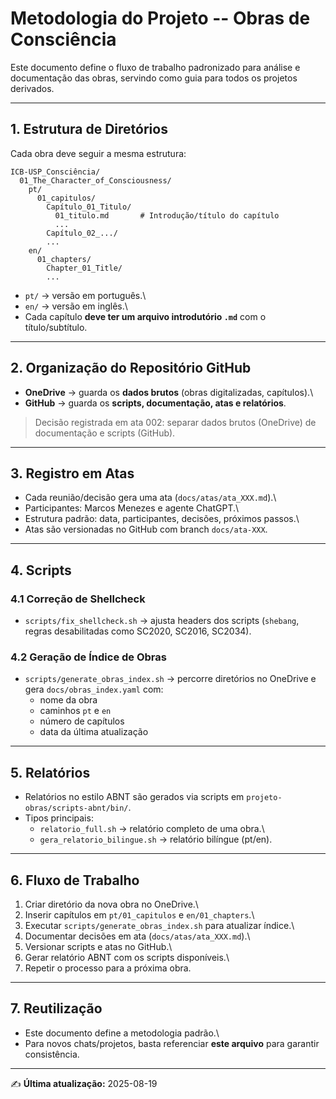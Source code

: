 # Metodologia do Projeto -- Obras de Consciência

Este documento define o fluxo de trabalho padronizado para análise e
documentação das obras, servindo como guia para todos os projetos
derivados.

------------------------------------------------------------------------

## 1. Estrutura de Diretórios

Cada obra deve seguir a mesma estrutura:

    ICB-USP_Consciência/
      01_The_Character_of_Consciousness/
        pt/
          01_capitulos/
            Capítulo_01_Titulo/
              01_titulo.md       # Introdução/título do capítulo
              ...
            Capítulo_02_.../
            ...
        en/
          01_chapters/
            Chapter_01_Title/
            ...

-   `pt/` → versão em português.\
-   `en/` → versão em inglês.\
-   Cada capítulo **deve ter um arquivo introdutório `.md`** com o
    título/subtítulo.

------------------------------------------------------------------------

## 2. Organização do Repositório GitHub

-   **OneDrive** → guarda os **dados brutos** (obras digitalizadas,
    capítulos).\
-   **GitHub** → guarda os **scripts, documentação, atas e relatórios**.

> Decisão registrada em ata 002: separar dados brutos (OneDrive) de
> documentação e scripts (GitHub).

------------------------------------------------------------------------

## 3. Registro em Atas

-   Cada reunião/decisão gera uma ata (`docs/atas/ata_XXX.md`).\
-   Participantes: Marcos Menezes e agente ChatGPT.\
-   Estrutura padrão: data, participantes, decisões, próximos passos.\
-   Atas são versionadas no GitHub com branch `docs/ata-XXX`.

------------------------------------------------------------------------

## 4. Scripts

### 4.1 Correção de Shellcheck

-   `scripts/fix_shellcheck.sh` → ajusta headers dos scripts (`shebang`,
    regras desabilitadas como SC2020, SC2016, SC2034).

### 4.2 Geração de Índice de Obras

-   `scripts/generate_obras_index.sh` → percorre diretórios no OneDrive
    e gera `docs/obras_index.yaml` com:
    -   nome da obra
    -   caminhos `pt` e `en`
    -   número de capítulos
    -   data da última atualização

------------------------------------------------------------------------

## 5. Relatórios

-   Relatórios no estilo ABNT são gerados via scripts em
    `projeto-obras/scripts-abnt/bin/`.
-   Tipos principais:
    -   `relatorio_full.sh` → relatório completo de uma obra.\
    -   `gera_relatorio_bilingue.sh` → relatório bilíngue (pt/en).

------------------------------------------------------------------------

## 6. Fluxo de Trabalho

1.  Criar diretório da nova obra no OneDrive.\
2.  Inserir capítulos em `pt/01_capitulos` e `en/01_chapters`.\
3.  Executar `scripts/generate_obras_index.sh` para atualizar índice.\
4.  Documentar decisões em ata (`docs/atas/ata_XXX.md`).\
5.  Versionar scripts e atas no GitHub.\
6.  Gerar relatório ABNT com os scripts disponíveis.\
7.  Repetir o processo para a próxima obra.

------------------------------------------------------------------------

## 7. Reutilização

-   Este documento define a metodologia padrão.\
-   Para novos chats/projetos, basta referenciar **este arquivo** para
    garantir consistência.

------------------------------------------------------------------------

✍️ **Última atualização:** 2025-08-19
